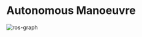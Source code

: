 # Autonomous Manoeuvre

![ros-graph](https://github.com/parthasen/autoeuvre.com/blob/master/imgs/final-project-ros-graph-v2.png)

